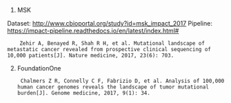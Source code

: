 1. MSK

Dataset:    http://www.cbioportal.org/study?id=msk_impact_2017
Pipeline:   https://impact-pipeline.readthedocs.io/en/latest/index.html#

        Zehir A, Benayed R, Shah R H, et al. Mutational landscape of metastatic cancer revealed from prospective clinical sequencing of 10,000 patients[J]. Nature medicine, 2017, 23(6): 703.

2. FoundationOne

        Chalmers Z R, Connelly C F, Fabrizio D, et al. Analysis of 100,000 human cancer genomes reveals the landscape of tumor mutational burden[J]. Genome medicine, 2017, 9(1): 34.